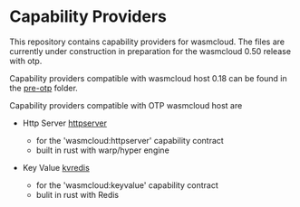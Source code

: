 # Capability Providers

This repository contains capability providers for wasmcloud.
The files are currently under construction in preparation for the
wasmcloud 0.50 release with otp.

Capability providers compatible with wasmcloud host 0.18
can be found in the [pre-otp](./pre-otp) folder.

Capability providers compatible with OTP wasmcloud host are

- Http Server [httpserver](./httpserver-rs)
  - for the 'wasmcloud:httpserver' capability contract
  - built in rust with warp/hyper engine
  
- Key Value [kvredis](./kvredis)
  - for the 'wasmcloud:keyvalue' capability contract
  - bulit in rust with Redis

